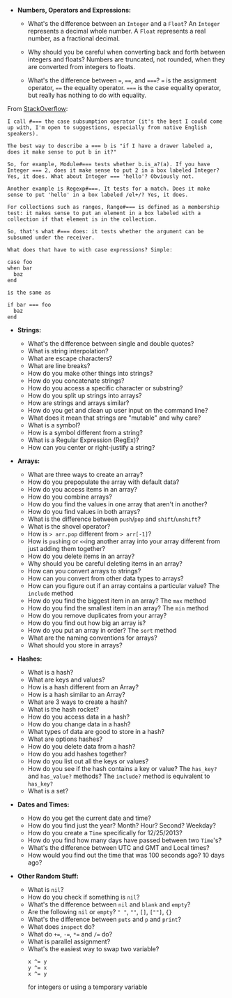 - **Numbers, Operators and Expressions:**
  - What's the difference between an `Integer` and a `Float`?
      An `Integer` represents a decimal whole number. A `Float` represents a 
      real number, as a fractional decimal.

  - Why should you be careful when converting back and forth between integers
  and floats?
    Numbers are truncated, not rounded, when they are converted from integers
    to floats.

  - What's the difference between `=`, `==`, and `===`?
    `=` is the assignment operator, `==` the equality operator. `===` is the case equality operator, but really has nothing to do with equality.

From [StackOverflow](http://stackoverflow.com/a/3422349):
	

    I call #=== the case subsumption operator (it's the best I could come up with, I'm open to suggestions, especially from native English speakers).
    
    The best way to describe a === b is "if I have a drawer labeled a, does it make sense to put b in it?"
    
    So, for example, Module#=== tests whether b.is_a?(a). If you have Integer === 2, does it make sense to put 2 in a box labeled Integer? Yes, it does. What about Integer === 'hello'? Obviously not.
    
    Another example is Regexp#===. It tests for a match. Does it make sense to put 'hello' in a box labeled /el+/? Yes, it does.
    
    For collections such as ranges, Range#=== is defined as a membership test: it makes sense to put an element in a box labeled with a collection if that element is in the collection.
    
    So, that's what #=== does: it tests whether the argument can be subsumed under the receiver.
    
    What does that have to with case expressions? Simple:
    
    case foo
    when bar
      baz
    end
    
    is the same as
    
    if bar === foo
      baz
    end


- **Strings:**
	- What's the difference between single and double quotes?
	- What is string interpolation?
	- What are escape characters?
	- What are line breaks?
	- How do you make other things into strings?
	- How do you concatenate strings?
	- How do you access a specific character or substring?
	- How do you split up strings into arrays?
	- How are strings and arrays similar?
	- How do you get and clean up user input on the command line?
	- What does it mean that strings are "mutable" and why care?
	- What is a symbol?
	- How is a symbol different from a string?
	- What is a Regular Expression (RegEx)?
	- How can you center or right-justify a string?
	
- **Arrays:**
	- What are three ways to create an array?
	- How do you prepopulate the array with default data?
	- How do you access items in an array?
	- How do you combine arrays?
	- How do you find the values in one array that aren't in another?
	- How do you find values in both arrays?
	- What is the difference between `push`/`pop` and `shift`/`unshift`?
	- What is the shovel operator?
	- How is `> arr.pop` different from `> arr[-1]`?
	- How is `push`ing or `<<`ing another array into your array different from just adding them together?
	- How do you delete items in an array?
	- Why should you be careful deleting items in an array?
	- How can you convert arrays to strings?
	- How can you convert from other data types to arrays?
	- How can you figure out if an array contains a particular value?
		The `include` method
	- How do you find the biggest item in an array?
		The `max` method
	- How do you find the smallest item in an array?
		The `min` method
	- How do you remove duplicates from your array?
	- How do you find out how big an array is?
	- How do you put an array in order?
		The `sort` method
	- What are the naming conventions for arrays?
	- What should you store in arrays?
- **Hashes:**
	- What is a hash?
	- What are keys and values?
	- How is a hash different from an Array?
	- How is a hash similar to an Array?
	- What are 3 ways to create a hash?
	- What is the hash rocket?
	- How do you access data in a hash?
	- How do you change data in a hash?
	- What types of data are good to store in a hash?
	- What are options hashes?
	- How do you delete data from a hash?
	- How do you add hashes together?
	- How do you list out all the keys or values?
	- How do you see if the hash contains a key or value?
		The `has_key?` and `has_value?` methods? The `include?` method is equivalent to `has_key?`
	- What is a set?

- **Dates and Times:**
	- How do you get the current date and time?
	- How do you find just the year? Month? Hour? Second? Weekday?
	- How do you create a `Time` specifically for 12/25/2013?
	- How do you find how many days have passed between two `Time`'s?
	- What's the difference between UTC and GMT and Local times?
	- How would you find out the time that was 100 seconds ago? 10 days ago?

- **Other Random Stuff:**
	- What is `nil`?
	- How do you check if something is `nil`?
	- What's the difference between `nil` and `blank` and `empty`?
	- Are the following `nil` or `empty`?
		`" "`, `""`, `[]`, `[""]`, `{}`
	- What's the difference between `puts` and `p` and `print`?
	- What does `inspect` do?
	- What do `+=`, `-=`, `*=` and `/=` do?
	- What is parallel assignment?
	- What's the easiest way to swap two variable?
		```:pref
		x ^= y
		y ^= x
		x ^= y
		```
		for integers
		or using a temporary variable

